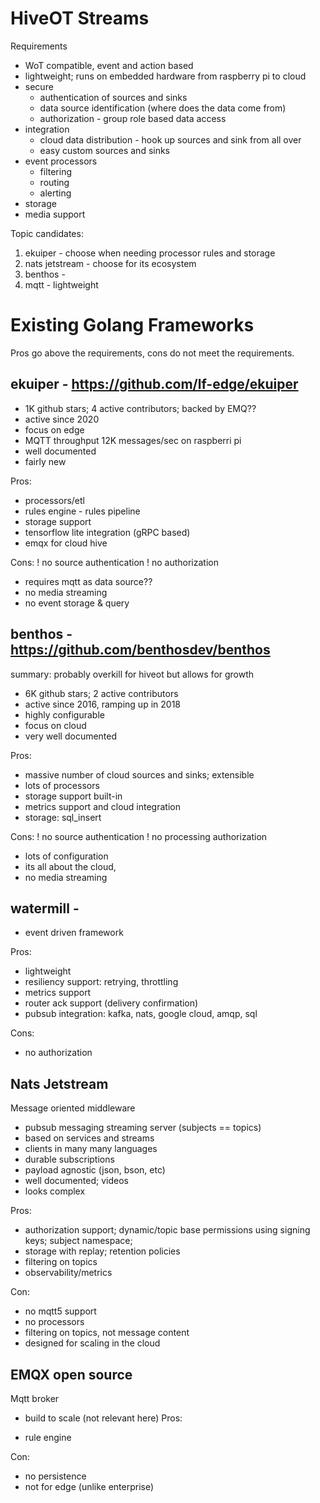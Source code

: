 # HiveOT Streams 

Requirements
- WoT compatible, event and action based
- lightweight; runs on embedded hardware from raspberry pi to cloud
- secure
  - authentication of sources and sinks 
  - data source identification (where does the data come from)
  - authorization - group role based data access
- integration
  - cloud data distribution - hook up sources and sink from all over
  - easy custom sources and sinks
- event processors
  - filtering
  - routing
  - alerting
- storage
- media support


Topic candidates:
1. ekuiper - choose when needing processor rules and storage
2. nats jetstream - choose for its ecosystem
3. benthos - 
4. mqtt - lightweight
  

# Existing Golang Frameworks

Pros go above the requirements, cons do not meet the requirements.

## ekuiper - https://github.com/lf-edge/ekuiper
* 1K github stars; 4 active contributors; backed by EMQ??
* active since 2020
* focus on edge
* MQTT throughput 12K messages/sec on raspberri pi
* well documented
* fairly new

Pros:
+ processors/etl
+ rules engine - rules pipeline 
+ storage support
+ tensorflow lite integration (gRPC based)
+ emqx for cloud hive 

Cons:
! no source authentication
! no authorization
- requires mqtt as data source??
- no media streaming
- no event storage & query 

## benthos - https://github.com/benthosdev/benthos

summary: probably overkill for hiveot but allows for growth

* 6K github stars; 2 active contributors
* active since 2016, ramping up in 2018
* highly configurable
* focus on cloud
* very well documented

Pros:
+ massive number of cloud sources and sinks; extensible
+ lots of processors
+ storage support built-in
+ metrics support and cloud integration
+ storage: sql_insert

Cons:
! no source authentication 
! no processing authorization
- lots of configuration
- its all about the cloud, 
- no media streaming

## watermill - 

* event driven framework

Pros:
+ lightweight
+ resiliency support: retrying, throttling
+ metrics support
+ router ack support (delivery confirmation)
+ pubsub integration: kafka, nats, google cloud, amqp, sql

Cons:
- no authorization


## Nats Jetstream
Message oriented middleware

* pubsub messaging streaming server (subjects == topics)
* based on services and streams
* clients in many many languages
* durable subscriptions
* payload agnostic (json, bson, etc)
* well documented; videos
* looks complex

Pros:
+ authorization support; dynamic/topic base permissions using signing keys; subject namespace; 
+ storage with replay; retention policies
+ filtering on topics
+ observability/metrics

Con:
- no mqtt5 support
- no processors
- filtering on topics, not message content 
- designed for scaling in the cloud

## EMQX open source
Mqtt broker

* build to scale (not relevant here)
Pros:
+ rule engine

Con:
- no persistence
- not for edge (unlike enterprise)